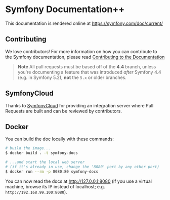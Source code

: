 Symfony Documentation++
=====================

This documentation is rendered online at https://symfony.com/doc/current/

Contributing
------------

We love contributors! For more information on how you can contribute to the
Symfony documentation, please read
[Contributing to the Documentation](https://symfony.com/doc/current/contributing/documentation/overview.html)

> **Note**
> All pull requests must be based off of the **4.4** branch,
> unless you're documenting a feature that was introduced *after* Symfony 4.4
> (e.g. in Symfony 5.2), **not** the ``5.x`` or older branches.

SymfonyCloud
------------

Thanks to [SymfonyCloud](https://symfony.com/cloud) for providing an integration
server where Pull Requests are built and can be reviewed by contributors.

Docker
------

You can build the doc locally with these commands:

```bash
# build the image...
$ docker build . -t symfony-docs

# ...and start the local web server
# (if it's already in use, change the '8080' port by any other port)
$ docker run --rm -p 8080:80 symfony-docs
```

You can now read the docs at http://127.0.0.1:8080 (if you use a virtual
machine, browse its IP instead of localhost; e.g. `http://192.168.99.100:8080`).
